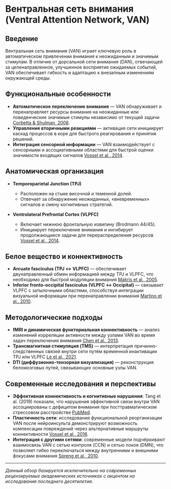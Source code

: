 # Вентральная сеть внимания (Ventral Attention Network, VAN)

## Введение

Вентральная сеть внимания (VAN) играет ключевую роль в автоматическом привлечении внимания к неожиданным и значимым стимулам. В отличие от дорсальной сети внимания (DAN), отвечающей за целенаправленное, улучшенное восприятие ожидаемых событий, VAN обеспечивает гибкость и адаптацию к внезапным изменениям окружающей среды.

## Функциональные особенности

* **Автоматическое переключение внимания** — VAN обнаруживает и перенаправляет ресурсы внимания на неожиданные или поведенческие значимые стимулы независимо от текущей задачи [Corbetta & Shulman, 2008](https://doi.org/10.1016/j.neuron.2008.09.017).
* **Управление вторичными реакциями** — активация сети инициирует каскад процессов в коре для быстрого реагирования и принятия решений.
* **Интеграция сенсорной информации** — VAN взаимодействует с сенсорными и ассоциативными областями для быстрой оценки значимости входящих сигналов [Vossel et al., 2014](https://www.ncbi.nlm.nih.gov/pubmed/24330710).

## Анатомическая организация

* **Temporoparietal Junction (TPJ)**

  * Расположен на стыке височной и теменной долей.
  * Отвечает за обнаружение неожиданных, «вневременных» сигналов и смену когнитивных стратегий.
* **Ventrolateral Prefrontal Cortex (VLPFC)**

  * Включает нижнюю фронтальную извилину (Brodmann 44/45).
  * Инициирует переключение внимания и ингибирует продолжающиеся задачи для перераспределения ресурсов [Vossel et al., 2014](https://doi.org/10.1016/j.neuroimage.2013.08.031).

## Белое вещество и коннективность

* **Arcuate fasciculus (TPJ ↔ VLPFC)** — обеспечивает двунаправленный обмен информацией между TPJ и VLPFC, что необходимо для быстрой модуляции внимания [Makris et al., 2005](https://doi.org/10.1016/j.neuroimage.2005.01.022).
* **Inferior fronto-occipital fasciculus (VLPFC ↔ Occipital)** — связывает VLPFC с затылочными областями, способствуя интеграции визуальной информации при перенаправлении внимания [Martino et al., 2010](https://doi.org/10.1016/j.neuroimage.2009.12.029).

## Методологические подходы

* **fMRI и динамическая функториальная коннективность** — анализ изменений корреляции активности между узлами VAN во время задач переключения внимания [Chen et al., 2013](https://doi.org/10.1016/j.neuroimage.2013.05.072).
* **Трансмагнитная стимуляция (TMS)** — интерпретация причинно-следственных связей внутри сети путём временной инактивации TPJ или VLPFC [Le et al., 2021](https://doi.org/10.1016/j.brs.2021.01.008).
* **DTI (диффузионно-тензорная визуализация)** — реконструкция беломозговых путей, связывающих основные узлы VAN.

## Современные исследования и перспективы

* **Эффективная коннективность и когнитивные нарушения**: Tang et al. (2019) показали, что нарушения эффективной связи внутри VAN ассоциированы с дефицитом внимания при посттравматическом стрессовом расстройстве [PubMed](https://www.ncbi.nlm.nih.gov/pubmed/31064414).
* **Пластичность сети**: исследования функциональной реорганизации VAN после нейроинсульта демонстрируют возможность компенсации повреждений через альтернативные маршруты коннективности [Vossel et al., 2016](https://doi.org/10.1016/j.neuroimage.2015.12.019).
* **Интеграция с другими сетями**: современные модели подчёркивают взаимосвязь VAN с сетью контроля (CCN) и сетью покоя (DMN), что позволяет гибко переключаться между внутренними и внешними фокусами внимания [Spreng et al., 2010](https://doi.org/10.1016/j.tics.2010.06.016).

---

*Данный обзор базируется исключительно на современных рецензируемых академических источниках с акцентом на исследования последнего десятилетия.*
